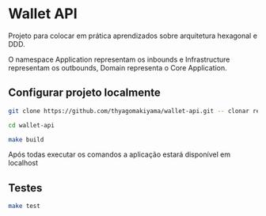 # Wallet API

Projeto para colocar em prática aprendizados sobre arquitetura hexagonal e DDD.

O namespace Application representam os inbounds e Infrastructure representam os outbounds, Domain representa o Core Application.

## Configurar projeto localmente
```bash
git clone https://github.com/thyagomakiyama/wallet-api.git -- clonar repositório

cd wallet-api

make build
```
Após todas executar os comandos a aplicação estará disponível em localhost

## Testes
```bash
make test
```

